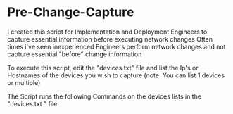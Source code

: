# Pre-Change-Capture
I created this script for Implementation and Deployment Engineers to capture essential information before executing network changes
Often times i've seen inexperienced Engineers perform network changes and not capture essential "before" change information

To execute this script, edit the "devices.txt" file and list the Ip's or Hostnames of the devices you wish to capture
(note: You can list 1 devices or multiple)


The Script runs the following Commands on the devices lists in the "devices.txt " file
